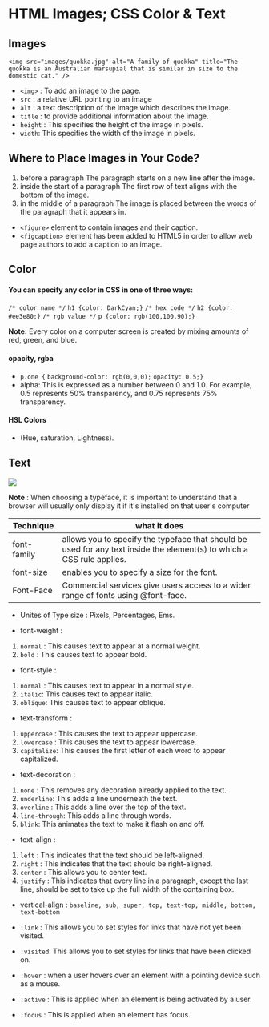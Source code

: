 # HTML Images; CSS Color & Text

## Images

`<img src="images/quokka.jpg" alt="A family of quokka" title="The quokka is an Australian marsupial that is similar in size to the domestic cat." />`

- `<img>` : To add an image to the page.
- `src` : a relative URL pointing to an image 
- `alt` : a text description of the image which describes the image.
- `title` : to provide additional information about the image.
- `height` : This specifies the height of the image in pixels.
- `width`: This specifies the width of the image in pixels.

## Where to Place Images in Your Code?

1. before a paragraph The paragraph starts on a new line after the image.
2. inside the start of a paragraph The first row of text aligns with the bottom of the image.
3. in the middle of a paragraph The image is placed between the words of the paragraph that it appears in.

- `<figure>` element to contain images and their caption.
- `<figcaption>` element has
been added to HTML5 in order
to allow web page authors to add
a caption to an image.

## Color

#### You can specify any color in CSS in one of three ways:

`/* color name */`
`h1 {color: DarkCyan;}`
`/* hex code */`
`h2 {color: #ee3e80;}`
`/* rgb value */`
`p {color: rgb(100,100,90);}`

**Note:** Every color on a computer screen is created by mixing amounts of red,
green, and blue. 

#### opacity, rgba
- `p.one {`
    `background-color: rgb(0,0,0);`
    `opacity: 0.5;}`
- alpha: This is expressed as a number between 0 and 1.0. For example, 0.5 represents 50% transparency, and 0.75 represents 75% transparency.

#### HSL Colors 
- (Hue, saturation, Lightness).

## Text
![](https://htmldog.com/figures/weightStyle.gif)

**Note** : When choosing a typeface, it is important to understand that a browser will usually only display it if it's installed on that user's computer

| Technique | what it does |
| ------------- | ------------- |
| font-family | allows you to specify the typeface that should be used for any text inside the element(s) to which a CSS rule applies. |
| font-size| enables you to specify a size for the font. |
| Font-Face | Commercial services give users access to a wider range of fonts using @font-face.|

- Unites of Type size : Pixels, Percentages, Ems.

- font-weight : 
1. `normal` : This causes text to appear at a normal weight.
2. `bold` : This causes text to appear bold.

- font-style :
1. `normal` : This causes text to appear in a normal style.
2. `italic`: This causes text to appear italic.
3. `oblique`: This causes text to appear oblique.

- text-transform :
1. `uppercase` : This causes the text to appear uppercase.
2. `lowercase` : This causes the text to appear lowercase.
3. `capitalize`: This causes the first letter of each word to appear capitalized.

- text-decoration :
1. `none` : This removes any decoration already applied to the text.
2. `underline`: This adds a line underneath the text.
3. `overline` : This adds a line over the top of the text.
4. `line-through`: This adds a line through words.
5. `blink`: This animates the text to make it flash on and off.

- text-align :
1. `left` : This indicates that the text should be left-aligned.
2. `right` : This indicates that the text should be right-aligned.
3. `center` : This allows you to center text.
4. `justify` : This indicates that every line in a paragraph, except the last line, should be set to take up the full width of the containing box.

- vertical-align :
`baseline, sub, super, top, text-top, middle, bottom, text-bottom`

- `:link` : This allows you to set styles for links that have not yet been visited.
- `:visited`: This allows you to set styles for links that have been clicked on.
- `:hover` :  when a user hovers over an element with a pointing device such as a mouse. 
- `:active` : This is applied when an element is being activated by a user.
- `:focus` :  This is applied when an element has focus.  